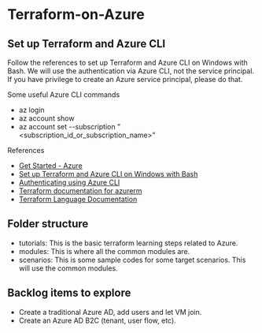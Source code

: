 # Terraform-on-Azure

## Set up Terraform and Azure CLI

Follow the references to set up Terraform and Azure CLI on Windows with Bash. We will use the authentication via Azure CLI, not the service principal. If you have privilege to create an Azure service principal, please do that.

Some useful Azure CLI commands

- az login
- az account show
- az account set --subscription "<subscription_id_or_subscription_name>"

References

- [Get Started - Azure](https://learn.hashicorp.com/collections/terraform/azure-get-started)
- [Set up Terraform and Azure CLI on Windows with Bash](https://docs.microsoft.com/en-us/azure/developer/terraform/get-started-windows-bash?tabs=bash)
- [Authenticating using Azure CLI](https://registry.terraform.io/providers/hashicorp/azuread/latest/docs/guides/azure_cli)
- [Terraform documentation for azurerm](https://registry.terraform.io/providers/hashicorp/azurerm/3.2.0)
- [Terraform Language Documentation](https://www.terraform.io/language)

## Folder structure

- tutorials: This is the basic terraform learning steps related to Azure.
- modules: This is where all the common modules are.
- scenarios: This is some sample codes for some target scenarios. This will use the common modules.

## Backlog items to explore

- Create a traditional Azure AD, add users and let VM join.
- Create an Azure AD B2C (tenant, user flow, etc).
